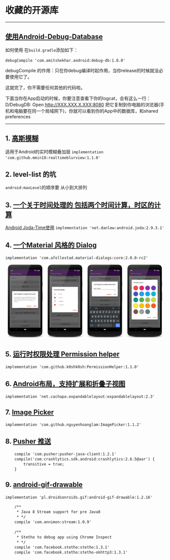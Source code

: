 # 收藏的开源库


---

## [使用Android-Debug-Database](https://github.com/amitshekhariitbhu/Android-Debug-Database)

如何使用
在`build.gradle`添加如下：

`debugCompile 'com.amitshekhar.android:debug-db:1.0.0'`

debugCompile 的作用：只在你debug编译时起作用，当你release的时候就没必要使用它了。

这就完了，你不需要任何其他的代码啦。

下面当你在App启动的时候，你要注意查看下你的logcat，会有这么一行：
D/DebugDB: Open http://XXX.XXX.X.XXX:8080
把它复制到你电脑的浏览器(手机和电脑要在同一个局域网下)，你就可以看到你的App中的数据库，和shared preferences

---

## 1. [高斯模糊](https://github.com/mmin18/RealtimeBlurView)
适用于Android的实时模糊叠加层
``implementation 'com.github.mmin18:realtimeblurview:1.1.0'``

## 2. level-list 的坑
`android:maxLevel`的顺序要 从小到大排列

## 3. [一个关于时间处理的 包括两个时间计算，时区的计算](https://github.com/dlew/joda-time-android)
[Android Joda-Time使用](https://www.jianshu.com/p/92a131fa9dd5)
 `implementation 'net.danlew:android.joda:2.9.3.1'`

## 4. [一个Material 风格的 Dialog]( https://github.com/afollestad/material-dialogs)
`implementation 'com.afollestad.material-dialogs:core:2.0.0-rc2'`

![](https://raw.githubusercontent.com/afollestad/material-dialogs/master/art/showcase20.jpg)

## 5. [运行时权限处理 Permission helper](https://github.com/k0shk0sh/PermissionHelper)
``implementation 'com.github.k0shk0sh:PermissionHelper:1.1.0'``

## 6. [Android布局，支持扩展和折叠子视图](https://github.com/cachapa/ExpandableLayout)
``implementation 'net.cachapa.expandablelayout:expandablelayout:2.3' ``

## 7. [Image Picker](https://github.com/nguyenhoanglam/ImagePicker)
``implementation 'com.github.nguyenhoanglam:ImagePicker:1.1.2'``

## 8. [Pusher 推送](https://pusher.com/docs/android_quick_start)
```
    compile 'com.pusher:pusher-java-client:1.2.1'
    compile('com.crashlytics.sdk.android:crashlytics:2.6.5@aar') {
        transitive = true;
    }
```

## 9. [android-gif-drawable](https://github.com/koral--/android-gif-drawable)

``implementation 'pl.droidsonroids.gif:android-gif-drawable:1.2.16'``


```
    /**
     * Java 8 Stream support for pre Java8
     * */
    compile 'com.annimon:stream:1.0.9'

    /**
     * Stetho to debug app using Chrome Inspect
     * */
    compile 'com.facebook.stetho:stetho:1.3.1'
    compile 'com.facebook.stetho:stetho-okhttp3:1.3.1'
```
